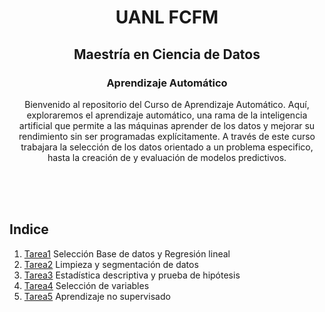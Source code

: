 <div align="center">

# UANL FCFM

## Maestría en Ciencia de Datos

### Aprendizaje Automático

Bienvenido al repositorio del Curso de Aprendizaje Automático. Aquí, exploraremos el aprendizaje automático, una rama de la inteligencia artificial que permite a las máquinas aprender de los datos y mejorar su rendimiento sin ser programadas explícitamente. A través de este curso trabajara la selección de los datos orientado a un problema especifico, hasta la creación de y evaluación de modelos predictivos.

</div>

<br>
<br>
<br>   

## Indice

1. [Tarea1](https://github.com/xDiegoCruz15/AprendizajeAutom/blob/master/Tarea1.ipynb) Selección Base de datos y Regresión lineal
2. [Tarea2](https://github.com/xDiegoCruz15/AprendizajeAutom/blob/master/Tarea2.ipynb) Limpieza y segmentación de datos
3. [Tarea3](https://github.com/xDiegoCruz15/AprendizajeAutom/blob/master/Tarea3.ipynb) Estadística descriptiva y prueba de hipótesis
4. [Tarea4](https://github.com/xDiegoCruz15/AprendizajeAutom/blob/master/tarea4.ipynb) Selección de variables
5. [Tarea5](https://github.com/xDiegoCruz15/AprendizajeAutom/tree/master/Tarea5) Aprendizaje no supervisado
   
   